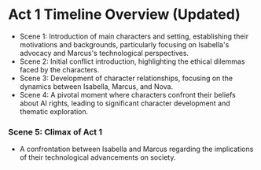 # Act 1 Timeline Overview (Updated)
- Scene 1: Introduction of main characters and setting, establishing their motivations and backgrounds, particularly focusing on Isabella's advocacy and Marcus's technological perspectives.
- Scene 2: Initial conflict introduction, highlighting the ethical dilemmas faced by the characters.
- Scene 3: Development of character relationships, focusing on the dynamics between Isabella, Marcus, and Nova.
- Scene 4: A pivotal moment where characters confront their beliefs about AI rights, leading to significant character development and thematic exploration.
### Scene 5: Climax of Act 1
- A confrontation between Isabella and Marcus regarding the implications of their technological advancements on society.
